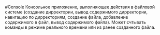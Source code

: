 #Console
Консольное приложение, выполняющее действия в файловой системе 
(создание дирректории, вывод содержимого дирректории, навигацию по дирректориям, создание файла,
добавление содержимого в файл, вывод содержимого файла). 
Может счтывать команды в режиме реального времени или из ранее созданного файла.
